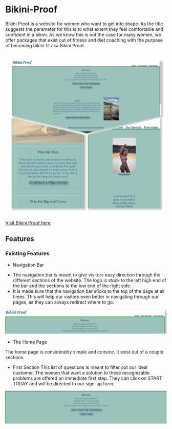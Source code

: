 # Bikini-Proof

Bikini Proof is a website for women who want to get into shape. As the title suggests the parameter for this is to what extent they feel comfortable and confident in a bikini. As we know this is not the case for many women, we offer packages that exist out of fitness and diet coaching with the purpose of becoming bikini fit aka Bikini Proof.  

![Picture of the home page Bikini Proof](documentation%20/Collage_BikiniProof.jpg)

[Visit Bikini Proof here](https://tabithadejong.github.io/Bikini-Proof/)


## Features 

### Existing Features 

* Navigation Bar

 -  The navigation bar is meant to give visitors easy direction through the different sections of the website.
    The logo is stuck to the left high end of the bar and the sections to the low end of the right side.
 -  It is made sure that the navigation bar sticks to the top of the page at all times. 
    This will help our visitors even better in navigating through our pages, as they can always redirect where to go. 

![picture of the navigation bar](documentation%20/nav_bar.png)

* The Home Page 

The home page is considerably simple and consice. It exist out of a couple sections. 

   *  First Section 
This list of questions is meant to filter out our ideal customer. The women that want a solution to these recognizable problems are offered an immediate first step. They can click on START TODAY and will be directed to our sign-up form. 

![Picture of the first section of home page](documentation%20/call-to-action.png)





